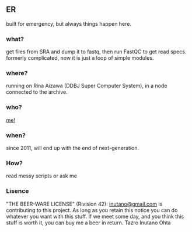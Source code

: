 ## ER

built for emergency, but always things happen here.

### what?

get files from SRA and dump it to fastq, then run FastQC to get read specs. formerly complicated, now it is just a loop of simple modules.

### where?

running on Rina Aizawa (DDBJ Super Computer System), in a node connected to the archive.

### who?

[me!](https://twitter.com/inutano)

### when?

since 2011, will end up with the end of next-generation.

### How?

read messy scripts or ask me

### Lisence

"THE BEER-WARE LICENSE" (Rivision 42): [inutano@gmail.com](mailto:inutano@gmail.com) is contributing to this project. As long as you retain this notice you can do whatever you want with this stuff. If we meet some day, and you think this stuff is worth it, you can buy me a beer in return. Tazro Inutano Ohta
